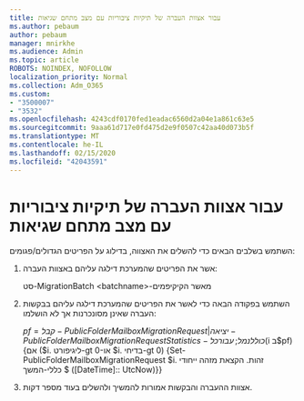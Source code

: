 ```yaml
---
title: עבור אצוות העברה של תיקיות ציבוריות עם מצב מתחם שגיאות
ms.author: pebaum
author: pebaum
manager: mnirkhe
ms.audience: Admin
ms.topic: article
ROBOTS: NOINDEX, NOFOLLOW
localization_priority: Normal
ms.collection: Adm_O365
ms.custom:
- "3500007"
- "3532"
ms.openlocfilehash: 4243cdf0170fed1eadac6560d2a04e1a861c63e5
ms.sourcegitcommit: 9aaa61d717e0fd475d2e9f0507c42aa40d073b5f
ms.translationtype: MT
ms.contentlocale: he-IL
ms.lasthandoff: 02/15/2020
ms.locfileid: "42043591"
---
```

# <a name="for-public-folder-migration-batch-with-completedwitherrors-status"></a>עבור אצוות העברה של תיקיות ציבוריות עם מצב מתחם שגיאות

השתמש בשלבים הבאים כדי להשלים את האצווה, בדילוג על הפריטים הגדולים/פגומים: 
1. אשר את הפריטים שהמערכת דילגה עליהם באצוות העברה:

    סט-MigrationBatch \<batchname>-מאשר הקיקיפמים 
2. השתמש בפקודה הבאה כדי לאשר את הפריטים שהמערכת דילגה עליהם בבקשות העברה שאינן מסונכרנות אך לא הושלמו:

    $pf = קבל-PublicFolderMailboxMigrationRequest | יציאה-PublicFolderMailboxMigrationRequestStatistics-כולל נמל; עבור כל ($i ב$pf) {אם ($i. ליגיפורט-gt 0-או $i. בדיחי-gt 0) {Set-PublicFolderMailboxMigrationRequest $i. זהות. הקצאת מזהה ייחודי כללי-המשך $ ([DateTime]:: UtcNow)}}
3. אצוות ההעברה והבקשות אמורות להמשיך ולהשלים בעוד מספר דקות.

